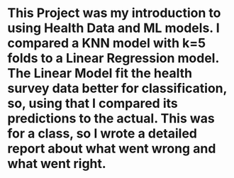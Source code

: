 # This Project was my introduction to using Health Data and ML models. I compared a KNN model with k=5 folds to a Linear Regression model. The Linear Model fit the health survey data better for classification, so, using that I compared its predictions to the actual. This was for a class, so I wrote a detailed report about what went wrong and what went right.

